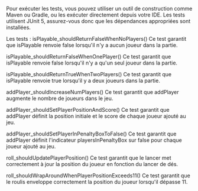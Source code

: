 Pour exécuter les tests, vous pouvez utiliser un outil de construction comme Maven ou Gradle, ou les exécuter directement depuis votre IDE. Les tests utilisent JUnit 5, assurez-vous donc que les dépendances appropriées sont installées.

Les tests : 
isPlayable_shouldReturnFalseWhenNoPlayers()
Ce test garantit que isPlayable renvoie false lorsqu'il n'y a aucun joueur dans la partie.

isPlayable_shouldReturnFalseWhenOnePlayer()
Ce test garantit que isPlayable renvoie false lorsqu'il n'y a qu'un seul joueur dans la partie.

isPlayable_shouldReturnTrueWhenTwoPlayers()
Ce test garantit que isPlayable renvoie true lorsqu'il y a deux joueurs dans la partie.

addPlayer_shouldIncreaseNumPlayers()
Ce test garantit que addPlayer augmente le nombre de joueurs dans le jeu.

addPlayer_shouldSetPlayerPositionAndScore()
Ce test garantit que addPlayer définit la position initiale et le score de chaque joueur ajouté au jeu.

addPlayer_shouldSetPlayerInPenaltyBoxToFalse()
Ce test garantit que addPlayer définit l'indicateur playersInPenaltyBox sur false pour chaque joueur ajouté au jeu.

roll_shouldUpdatePlayerPosition()
Ce test garantit que le lancer met correctement à jour la position du joueur en fonction du lancer de dés.

roll_shouldWrapAroundWhenPlayerPositionExceeds11()
Ce test garantit que le roulis enveloppe correctement la position du joueur lorsqu'il dépasse 11.
